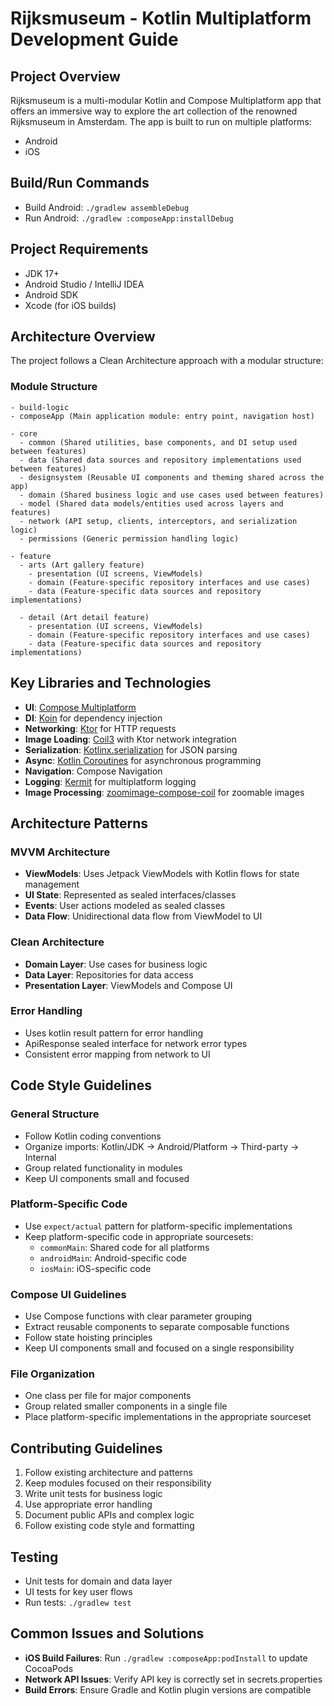 # Rijksmuseum - Kotlin Multiplatform Development Guide

## Project Overview
Rijksmuseum is a multi-modular Kotlin and Compose Multiplatform app that offers an immersive way to explore the art collection of the renowned Rijksmuseum in Amsterdam. The app is built to run on multiple platforms:
- Android
- iOS

## Build/Run Commands

- Build Android: `./gradlew assembleDebug`
- Run Android: `./gradlew :composeApp:installDebug`

## Project Requirements

- JDK 17+
- Android Studio / IntelliJ IDEA
- Android SDK
- Xcode (for iOS builds)

## Architecture Overview

The project follows a Clean Architecture approach with a modular structure:

### Module Structure
```
- build-logic  
- composeApp (Main application module: entry point, navigation host)

- core  
  - common (Shared utilities, base components, and DI setup used between features)  
  - data (Shared data sources and repository implementations used between features)  
  - designsystem (Reusable UI components and theming shared across the app)  
  - domain (Shared business logic and use cases used between features)  
  - model (Shared data models/entities used across layers and features)  
  - network (API setup, clients, interceptors, and serialization logic)  
  - permissions (Generic permission handling logic)

- feature  
  - arts (Art gallery feature)
    - presentation (UI screens, ViewModels)
    - domain (Feature-specific repository interfaces and use cases)
    - data (Feature-specific data sources and repository implementations)

  - detail (Art detail feature)
    - presentation (UI screens, ViewModels)
    - domain (Feature-specific repository interfaces and use cases)
    - data (Feature-specific data sources and repository implementations)
```

## Key Libraries and Technologies

- **UI**: [Compose Multiplatform](https://www.jetbrains.com/lp/compose-multiplatform/)
- **DI**: [Koin](https://insert-koin.io/) for dependency injection
- **Networking**: [Ktor](https://ktor.io/) for HTTP requests
- **Image Loading**: [Coil3](https://coil-kt.github.io/coil/) with Ktor network integration
- **Serialization**: [Kotlinx.serialization](https://github.com/Kotlin/kotlinx.serialization) for JSON parsing
- **Async**: [Kotlin Coroutines](https://github.com/Kotlin/kotlinx.coroutines) for asynchronous programming
- **Navigation**: Compose Navigation
- **Logging**: [Kermit](https://github.com/touchlab/Kermit) for multiplatform logging
- **Image Processing**: [zoomimage-compose-coil](https://github.com/panpf/zoomimage) for zoomable images

## Architecture Patterns

### MVVM Architecture
- **ViewModels**: Uses Jetpack ViewModels with Kotlin flows for state management
- **UI State**: Represented as sealed interfaces/classes
- **Events**: User actions modeled as sealed classes
- **Data Flow**: Unidirectional data flow from ViewModel to UI

### Clean Architecture
- **Domain Layer**: Use cases for business logic
- **Data Layer**: Repositories for data access
- **Presentation Layer**: ViewModels and Compose UI

### Error Handling
- Uses kotlin result pattern for error handling
- ApiResponse sealed interface for network error types
- Consistent error mapping from network to UI

## Code Style Guidelines

### General Structure
- Follow Kotlin coding conventions
- Organize imports: Kotlin/JDK → Android/Platform → Third-party → Internal
- Group related functionality in modules
- Keep UI components small and focused

### Platform-Specific Code
- Use `expect/actual` pattern for platform-specific implementations
- Keep platform-specific code in appropriate sourcesets:
  - `commonMain`: Shared code for all platforms
  - `androidMain`: Android-specific code
  - `iosMain`: iOS-specific code

### Compose UI Guidelines
- Use Compose functions with clear parameter grouping
- Extract reusable components to separate composable functions
- Follow state hoisting principles
- Keep UI components small and focused on a single responsibility

### File Organization
- One class per file for major components
- Group related smaller components in a single file
- Place platform-specific implementations in the appropriate sourceset

## Contributing Guidelines

1. Follow existing architecture and patterns
2. Keep modules focused on their responsibility
3. Write unit tests for business logic
4. Use appropriate error handling
5. Document public APIs and complex logic
6. Follow existing code style and formatting

## Testing

- Unit tests for domain and data layer
- UI tests for key user flows
- Run tests: `./gradlew test`

## Common Issues and Solutions

- **iOS Build Failures**: Run `./gradlew :composeApp:podInstall` to update CocoaPods
- **Network API Issues**: Verify API key is correctly set in secrets.properties
- **Build Errors**: Ensure Gradle and Kotlin plugin versions are compatible